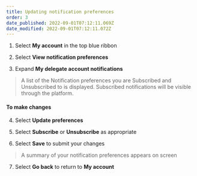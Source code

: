 ```yaml
---
title: Updating notification preferences
order: 3
date_published: 2022-09-01T07:12:11.069Z
date_modified: 2022-09-01T07:12:11.072Z
---
```

1. Select **My account** in the top blue ribbon​

2. Select **View notification preferences​**

3. ​Expand **My delegate account notifications**

> A list of the Notification preferences you are Subscribed and Unsubscribed to is displayed. Subscribed notifications will be visible through the platform. ​

#### To make changes​

4. ​Select **Update preferences​**

5. Select **Subscribe** or **Unsubscribe** as appropriate​

6. Select **Save** to submit your changes​

> A summary of your notification preferences appears on screen​

7. Select **Go back** to return to **My account**
